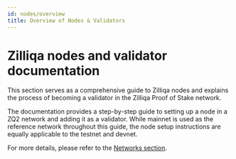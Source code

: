 ```yaml
---
id: nodes/overview 
title: Overview of Nodes & Validators
---
```


# Zilliqa nodes and validator documentation
This section serves as a comprehensive guide to Zilliqa nodes and explains the process of becoming a validator in the Zilliqa Proof of Stake network.

The documentation provides a step-by-step guide to setting up a node in a ZQ2 network and adding it as a validator. While mainnet is used as the reference network throughout this guide, the node setup instructions are equally applicable to the testnet and devnet.

For more details, please refer to the [Networks section](../endpoints.md#networks).